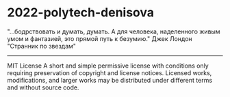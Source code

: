 # 2022-polytech-denisova
"...бодрствовать и думать, думать. А для человека, наделенного живым умом и фантазией, это прямой путь к безумию."
Джек Лондон "Странник по звездам"


__________________________________________________________________________________________________________________
MIT License
A short and simple permissive license with conditions only requiring preservation of copyright and license notices. Licensed works, modifications, and larger works may be distributed under different terms and without source code.
